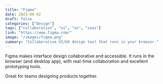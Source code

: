 ```yaml
---
title: "Figma"
date: 2025-08-02
draft: false
categories: ["Design"]
tags: ["collaboration", "ui", "ux", "saas"]
link: "https://www.figma.com/"
image: "/images/figma.png"
summary: "Collaborative UI/UX design tool that runs in your browser."
---
```


Figma makes interface design collaborative and accessible. It runs in the browser (and desktop app), with real-time collaboration and excellent prototyping tools.

Great for teams designing products together.
